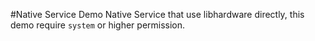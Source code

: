 #Native Service Demo
Native Service that use libhardware directly, this demo require `system` or higher permission.